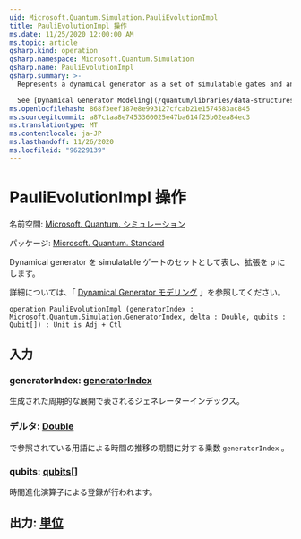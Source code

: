 ```yaml
---
uid: Microsoft.Quantum.Simulation.PauliEvolutionImpl
title: PauliEvolutionImpl 操作
ms.date: 11/25/2020 12:00:00 AM
ms.topic: article
qsharp.kind: operation
qsharp.namespace: Microsoft.Quantum.Simulation
qsharp.name: PauliEvolutionImpl
qsharp.summary: >-
  Represents a dynamical generator as a set of simulatable gates and an expansion in the Pauli basis.

  See [Dynamical Generator Modeling](/quantum/libraries/data-structures#dynamical-generator-modeling) for more details.
ms.openlocfilehash: 868f3eef187e8e993127cfcab21e1574583ac845
ms.sourcegitcommit: a87c1aa8e7453360025e47ba614f25b02ea84ec3
ms.translationtype: MT
ms.contentlocale: ja-JP
ms.lasthandoff: 11/26/2020
ms.locfileid: "96229139"
---
```

# <a name="paulievolutionimpl-operation"></a>PauliEvolutionImpl 操作

名前空間: [Microsoft. Quantum. シミュレーション](xref:Microsoft.Quantum.Simulation)

パッケージ: [Microsoft. Quantum. Standard](https://nuget.org/packages/Microsoft.Quantum.Standard)


Dynamical generator を simulatable ゲートのセットとして表し、拡張を p にします。

詳細については、「 [Dynamical Generator モデリング](/quantum/libraries/data-structures#dynamical-generator-modeling) 」を参照してください。

```qsharp
operation PauliEvolutionImpl (generatorIndex : Microsoft.Quantum.Simulation.GeneratorIndex, delta : Double, qubits : Qubit[]) : Unit is Adj + Ctl
```


## <a name="input"></a>入力

### <a name="generatorindex--generatorindex"></a>generatorIndex: [generatorIndex](xref:Microsoft.Quantum.Simulation.GeneratorIndex)

生成された周期的な展開で表されるジェネレーターインデックス。


### <a name="delta--double"></a>デルタ: [Double](xref:microsoft.quantum.lang-ref.double)

で参照されている用語による時間の推移の期間に対する乗数 `generatorIndex` 。


### <a name="qubits--qubit"></a>qubits: [qubits](xref:microsoft.quantum.lang-ref.qubit)[]

時間進化演算子による登録が行われます。



## <a name="output--unit"></a>出力: [単位](xref:microsoft.quantum.lang-ref.unit)

